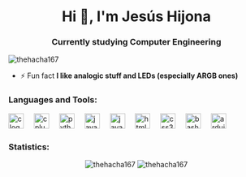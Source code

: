 <h1 align="center">Hi 👋, I'm Jesús Hijona</h1>
<h3 align="center">Currently studying Computer Engineering</h3>

<p align="left"> <img src="https://komarev.com/ghpvc/?username=thehacha167&label=Profile%20views&color=0e75b6&style=flat" alt="thehacha167" /> </p>

- ⚡ Fun fact **I like analogic stuff and LEDs (especially ARGB ones)**

<h3 align="left">Languages and Tools:</h3>

<div align="left">
  <img src="https://cdn.jsdelivr.net/gh/devicons/devicon/icons/c/c-original.svg" height="30" alt="c logo"  />
  <img width="12" />
  <img src="https://cdn.jsdelivr.net/gh/devicons/devicon/icons/cplusplus/cplusplus-original.svg" height="30" alt="cplusplus logo"  />
  <img width="12" />
  <img src="https://cdn.jsdelivr.net/gh/devicons/devicon/icons/python/python-original.svg" height="30" alt="python logo"  />
  <img width="12" />
  <img src="https://cdn.jsdelivr.net/gh/devicons/devicon/icons/java/java-original.svg" height="30" alt="java logo"  />
  <img width="12" />
  <img src="https://cdn.jsdelivr.net/gh/devicons/devicon/icons/javascript/javascript-original.svg" height="30" alt="javascript logo"  />
  <img width="12" />
  <img src="https://cdn.jsdelivr.net/gh/devicons/devicon/icons/html5/html5-original.svg" height="30" alt="html5 logo"  />
  <img width="12" />
  <img src="https://cdn.jsdelivr.net/gh/devicons/devicon/icons/css3/css3-original.svg" height="30" alt="css3 logo"  />
  <img width="12" />
  <img src="https://cdn.jsdelivr.net/gh/devicons/devicon/icons/bash/bash-original.svg" height="30" alt="bash logo"  />
  <img width="12" />
  <img src="https://cdn.jsdelivr.net/gh/devicons/devicon/icons/arduino/arduino-original.svg" height="30" alt="arduino logo"  />
</div>
<h3 align="left">Statistics:</h3>
<div align="center">
<p><img src="https://github-readme-stats.vercel.app/api/top-langs?username=thehacha167&show_icons=true&locale=en&layout=compact" alt="thehacha167" />

<img src="https://github-readme-stats.vercel.app/api?username=thehacha167&show_icons=true&locale=en" alt="thehacha167" />
</div>
